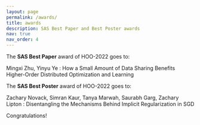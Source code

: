 ```yaml
---
layout: page
permalink: /awards/
title: awards
description: SAS Best Paper and Best Poster awards
nav: true
nav_order: 4
---
```


The **SAS Best Paper** award of HOO-2022 goes to:

Mingxi Zhu, Yinyu Ye : How a Small Amount of Data Sharing Benefits Higher-Order Distributed Optimization and Learning

The **SAS Best Poster** award of HOO-2022 goes to:

Zachary Novack, Simran Kaur, Tanya Marwah, Saurabh Garg, Zachary Lipton : Disentangling the Mechanisms Behind Implicit Regularization in SGD

Congratulations! 
